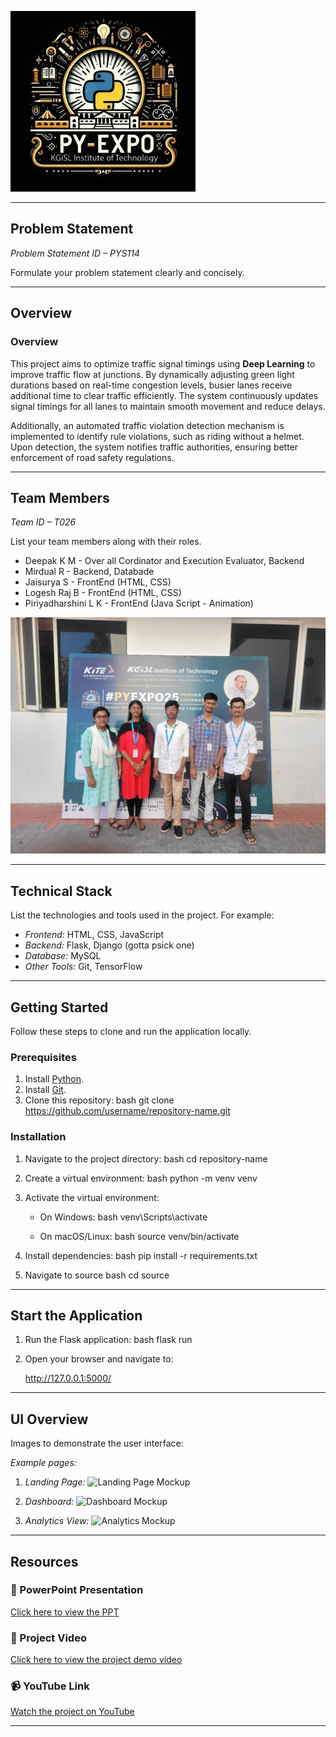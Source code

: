 ![PyExpo Logo](media/pyexpo-logo.png)

---

## Problem Statement

*Problem Statement ID – PYS114*

Formulate your problem statement clearly and concisely.

---

## Overview

### **Overview**  

This project aims to optimize traffic signal timings using **Deep Learning** to improve traffic flow at junctions. By dynamically adjusting green light durations based on real-time congestion levels, busier lanes receive additional time to clear traffic efficiently. The system continuously updates signal timings for all lanes to maintain smooth movement and reduce delays.  

Additionally, an automated traffic violation detection mechanism is implemented to identify rule violations, such as riding without a helmet. Upon detection, the system notifies traffic authorities, ensuring better enforcement of road safety regulations.

---

## Team Members

*Team ID – T026*

List your team members along with their roles.

- Deepak K M - Over all Cordinator and Execution Evaluator, Backend
- Mirdual R - Backend, Databade
- Jaisurya S - FrontEnd (HTML, CSS)
- Logesh Raj B - FrontEnd (HTML, CSS)
- Piriyadharshini L K - FrontEnd (Java Script - Animation)

![Team Photo](media/team-photo.jpeg)

---

## Technical Stack

List the technologies and tools used in the project. For example:

- *Frontend:* HTML, CSS, JavaScript
- *Backend:* Flask, Django (gotta psick one)
- *Database:* MySQL
- *Other Tools:* Git, TensorFlow

---

## Getting Started

Follow these steps to clone and run the application locally.

### Prerequisites

1. Install [Python](https://www.python.org/downloads/).
2. Install [Git](https://git-scm.com/).
3. Clone this repository:
   bash
   git clone https://github.com/username/repository-name.git
   

### Installation

1. Navigate to the project directory:
   bash
   cd repository-name
   
2. Create a virtual environment:
   bash
   python -m venv venv
   
3. Activate the virtual environment:
   - On Windows:
     bash
     venv\Scripts\activate
     
   - On macOS/Linux:
     bash
     source venv/bin/activate
     
4. Install dependencies:
   bash
   pip install -r requirements.txt
   
5. Navigate to source
   bash
   cd source
   

---

## Start the Application

1. Run the Flask application:
   bash
   flask run
   
2. Open your browser and navigate to:
   
   http://127.0.0.1:5000/
   

---

## UI Overview

Images to demonstrate the user interface:

*Example pages:*

1. *Landing Page:*
   ![Landing Page Mockup](media/LoadingPage.png)

2. *Dashboard:*
   ![Dashboard Mockup](media/DashBoard.png)

3. *Analytics View:*
   ![Analytics Mockup](media/Analytics.png)

---

## Resources

### 📄 PowerPoint Presentation
[Click here to view the PPT](insert-drive-link-here)

### 🎥 Project Video
[Click here to view the project demo video](insert-drive-link-here)

### 📹 YouTube Link
[Watch the project on YouTube](insert-youtube-link-here)

---
